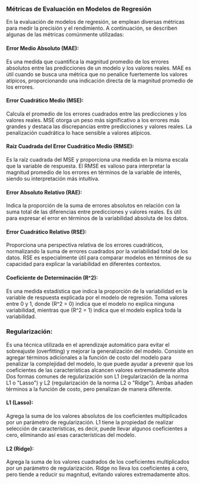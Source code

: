 ### Métricas de Evaluación en Modelos de Regresión

En la evaluación de modelos de regresión, se emplean diversas métricas para medir la precisión y el rendimiento. A continuación, se describen algunas de las métricas comúnmente utilizadas:

#### Error Medio Absoluto (MAE):
Es una medida que cuantifica la magnitud promedio de los errores absolutos entre las predicciones de un modelo y los valores reales. MAE es útil cuando se busca una métrica que no penalice fuertemente los valores atípicos, proporcionando una indicación directa de la magnitud promedio de los errores.

#### Error Cuadrático Medio (MSE):
Calcula el promedio de los errores cuadrados entre las predicciones y los valores reales. MSE otorga un peso más significativo a los errores más grandes y destaca las discrepancias entre predicciones y valores reales. La penalización cuadrática lo hace sensible a valores atípicos.

#### Raíz Cuadrada del Error Cuadrático Medio (RMSE):
Es la raíz cuadrada del MSE y proporciona una medida en la misma escala que la variable de respuesta. El RMSE es valioso para interpretar la magnitud promedio de los errores en términos de la variable de interés, siendo su interpretación más intuitiva.

#### Error Absoluto Relativo (RAE):
Indica la proporción de la suma de errores absolutos en relación con la suma total de las diferencias entre predicciones y valores reales. Es útil para expresar el error en términos de la variabilidad absoluta de los datos.

#### Error Cuadrático Relativo (RSE):
Proporciona una perspectiva relativa de los errores cuadráticos, normalizando la suma de errores cuadrados por la variabilidad total de los datos. RSE es especialmente útil para comparar modelos en términos de su capacidad para explicar la variabilidad en diferentes contextos.

#### Coeficiente de Determinación \(R^2\):
Es una medida estadística que indica la proporción de la variabilidad en la variable de respuesta explicada por el modelo de regresión. Toma valores entre 0 y 1, donde \(R^2 = 0\) indica que el modelo no explica ninguna variabilidad, mientras que \(R^2 = 1\) indica que el modelo explica toda la variabilidad.

### Regularización:

Es una técnica utilizada en el aprendizaje automático para evitar el sobreajuste (overfitting) y mejorar la generalización del modelo. Consiste en agregar términos adicionales a la función de costo del modelo para penalizar la complejidad del modelo, lo que puede ayudar a prevenir que los coeficientes de las características alcancen valores extremadamente altos Dos formas comunes de regularización son L1 (regularización de la norma L1 o "Lasso") y L2 (regularización de la norma L2 o "Ridge"). Ambas añaden términos a la función de costo, pero penalizan de manera diferente.


#### L1 (Lasso): 
Agrega la suma de los valores absolutos de los coeficientes multiplicados por un parámetro de regularización. L1 tiene la propiedad de realizar selección de características, es decir, puede llevar algunos coeficientes a cero, eliminando así esas características del modelo.

#### L2 (Ridge): 
Agrega la suma de los valores cuadrados de los coeficientes multiplicados por un parámetro de regularización. Ridge no lleva los coeficientes a cero, pero tiende a reducir su magnitud, evitando valores extremadamente altos.

